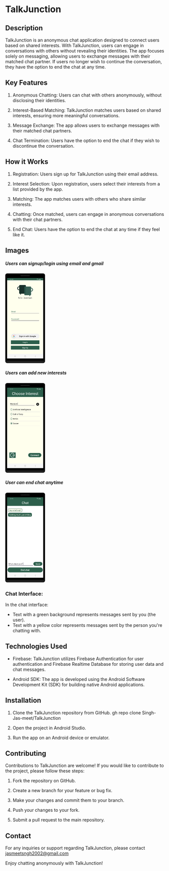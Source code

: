 # TalkJunction

## Description

TalkJunction is an anonymous chat application designed to connect users based on shared interests. With TalkJunction, users can engage in conversations with others without revealing their identities. The app focuses solely on messaging, allowing users to exchange messages with their matched chat partner. If users no longer wish to continue the conversation, they have the option to end the chat at any time.

## Key Features

1. Anonymous Chatting: Users can chat with others anonymously, without disclosing their identities.
   
2. Interest-Based Matching: TalkJunction matches users based on shared interests, ensuring more meaningful conversations.
   
3. Message Exchange: The app allows users to exchange messages with their matched chat partners.
   
4. Chat Termination: Users have the option to end the chat if they wish to discontinue the conversation.

## How it Works

1. Registration: Users sign up for TalkJunction using their email address.

2. Interest Selection: Upon registration, users select their interests from a list provided by the app.

3. Matching: The app matches users with others who share similar interests.

4. Chatting: Once matched, users can engage in anonymous conversations with their chat partners.

5. End Chat: Users have the option to end the chat at any time if they feel like it.


## Images
##### Users can signup/login using email and gmail
<img src="images/login_activity.png" alt="Login Activity" width="25%">
<br>

##### Users can add new interests
<img src="images/choose_interest_activity.png" alt="Choosing Interest Activity" width="25%">
<br>

##### User can end chat anytime
<img src="images/chat_activity.png" alt="Chat Activity" width="25%">
<br>


### Chat Interface:

In the chat interface:
- Text with a green background represents messages sent by you (the user).
- Text with a yellow color represents messages sent by the person you're chatting with.



## Technologies Used

- Firebase: TalkJunction utilizes Firebase Authentication for user authentication and Firebase Realtime Database for storing user data and chat messages.
  
- Android SDK: The app is developed using the Android Software Development Kit (SDK) for building native Android applications.

## Installation

1. Clone the TalkJunction repository from GitHub.
gh repo clone Singh-Jas-meet/TalkJunction

2. Open the project in Android Studio.

3. Run the app on an Android device or emulator.

## Contributing

Contributions to TalkJunction are welcome! If you would like to contribute to the project, please follow these steps:

1. Fork the repository on GitHub.

2. Create a new branch for your feature or bug fix.

3. Make your changes and commit them to your branch.

4. Push your changes to your fork.

5. Submit a pull request to the main repository.

## Contact

For any inquiries or support regarding TalkJunction, please contact jasmeetsngh2002@gmail.com


Enjoy chatting anonymously with TalkJunction!
